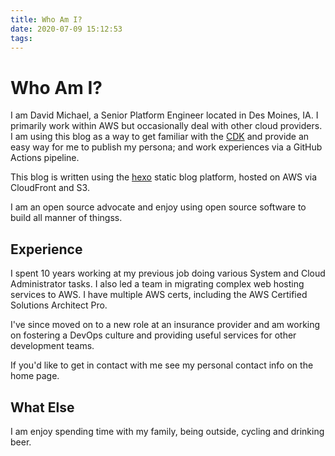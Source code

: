 ```yaml
---
title: Who Am I?
date: 2020-07-09 15:12:53
tags:
---
```


# Who Am I?

I am David Michael, a Senior Platform Engineer located in Des Moines, IA. I primarily work within AWS but occasionally deal with other cloud providers. I am using this blog as a way to get familiar with the [CDK](https://aws.amazon.com/cdk/) and provide an easy way for me to publish my persona; and work experiences via a GitHub Actions pipeline.

This blog is written using the [hexo](https://hexo.io/) static blog platform, hosted on AWS via CloudFront and S3.

I am an open source advocate and enjoy using open source software to build all manner of thingss.

## Experience

I spent 10 years working at my previous job doing various System and Cloud Administrator tasks. I also led a team in migrating complex web hosting services to AWS. I have multiple AWS certs, including the AWS Certified Solutions Architect Pro.

I've since moved on to a new role at an insurance provider and am working on fostering a DevOps culture and providing useful services for other development teams.

If you'd like to get in contact with me see my personal contact info on the home page.

## What Else

I am enjoy spending time with my family, being outside, cycling and drinking beer.
